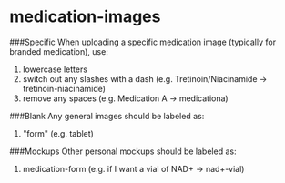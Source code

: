 # medication-images

###Specific 
When uploading a specific medication image (typically for branded medication), use:
1. lowercase letters
2. switch out any slashes with a dash (e.g. Tretinoin/Niacinamide -> tretinoin-niacinamide)
3. remove any spaces (e.g. Medication A -> medicationa)

###Blank
Any general images should be labeled as:
1. "form" (e.g. tablet)

###Mockups
Other personal mockups should be labeled as:
1. medication-form (e.g. if I want a vial of NAD+ -> nad+-vial)

